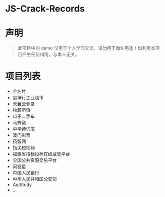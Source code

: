 # JS-Crack-Records

# 声明

>   此项目中的 demo 仅用于个人学习交流，请勿用于商业用途！如利用本项目产生任何纠纷，与本人无关。

# 项目列表

*   企名片
*   震坤行工业超市
*   天翼云登录
*   物超所值
*    瓜子二手车
*   马蜂窝
*   中华诗词库
*   澳门彩票
*   药智网
*   指尖短视频
*   福建省招标投标在线监管平台
*   全国公共资源交易平台
*   问卷星
*    中国人民银行
*   中华人民共和国公安部
*    AqiStudy
*   \...